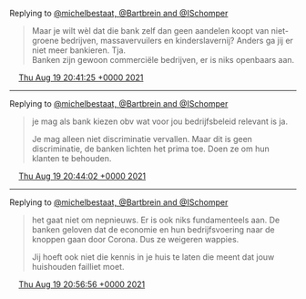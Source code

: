 Replying to [@michelbestaat, @Bartbrein and @ISchomper](https://twitter.com/michelbestaat/status/1428253792299069443)

> Maar je wilt wèl dat die bank zelf dan geen aandelen koopt van niet\-groene bedrijven, massavervuilers en kinderslavernij? Anders ga jij er niet meer bankieren\. Tja\.   
> Banken zijn gewoon commerciële bedrijven, er is niks openbaars aan\.

<img src="../../media/tweet.ico" width="12" /> [Thu Aug 19 20:41:25 +0000 2021](https://twitter.com/DromerDenker/status/1428457093552615426)

----

Replying to [@michelbestaat, @Bartbrein and @ISchomper](https://twitter.com/michelbestaat/status/1428256847161708549)

> je mag als bank kiezen obv wat voor jou bedrijfsbeleid relevant is ja\.  
>   
> Je mag alleen niet discriminatie vervallen\. Maar dit is geen discriminatie, de banken lichten het prima toe\. Doen ze om hun klanten te behouden\.

<img src="../../media/tweet.ico" width="12" /> [Thu Aug 19 20:44:02 +0000 2021](https://twitter.com/DromerDenker/status/1428457752867835908)

----

Replying to [@michelbestaat, @Bartbrein and @ISchomper](https://twitter.com/michelbestaat/status/1428291953582612489)

> het gaat niet om nepnieuws\. Er is ook niks fundamenteels aan\. De banken geloven dat de economie en hun bedrijfsvoering naar de knoppen gaan door Corona\. Dus ze weigeren wappies\.  
>   
> Jij hoeft ook niet die kennis in je huis te laten die meent dat jouw huishouden failliet moet\.

<img src="../../media/tweet.ico" width="12" /> [Thu Aug 19 20:56:56 +0000 2021](https://twitter.com/DromerDenker/status/1428461001201131522)